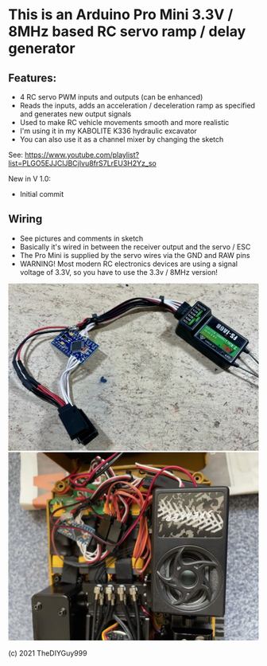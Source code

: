 # This is an Arduino Pro Mini 3.3V / 8MHz based RC servo ramp / delay generator
## Features:
- 4 RC servo PWM inputs and outputs (can be enhanced)
- Reads the inputs, adds an acceleration / deceleration ramp as specified and generates new output signals
- Used to make RC vehicle movements smooth and more realistic
- I'm using it in my KABOLITE K336 hydraulic excavator
- You can also use it as a channel mixer by changing the sketch

See: https://www.youtube.com/playlist?list=PLGO5EJJClJBCjIvu8frS7LrEU3H2Yz_so

New in V 1.0:
- Initial commit

## Wiring

- See pictures and comments in sketch
- Basically it's wired in between the receiver output and the servo / ESC
- The Pro Mini is supplied by the servo wires via the GND and RAW pins
- WARNING! Most modern RC electronics devices are using a signal voltage of 3.3V, so you have to use the 3.3v / 8MHz version!

![](pictures/wiring.JPG)
![](pictures/excavator.JPG)

(c) 2021 TheDIYGuy999
